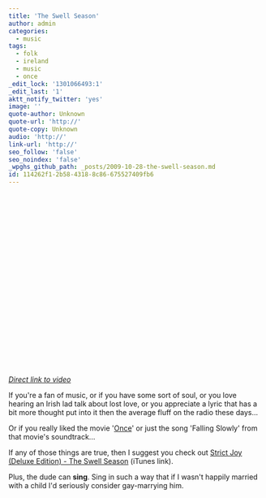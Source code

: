```yaml
---
title: 'The Swell Season'
author: admin
categories:
  - music
tags:
  - folk
  - ireland
  - music
  - once
_edit_lock: '1301066493:1'
_edit_last: '1'
aktt_notify_twitter: 'yes'
image: ''
quote-author: Unknown
quote-url: 'http://'
quote-copy: Unknown
audio: 'http://'
link-url: 'http://'
seo_follow: 'false'
seo_noindex: 'false'
_wpghs_github_path: _posts/2009-10-28-the-swell-season.md
id: 114262f1-2b58-4318-8c86-675527409fb6
---
```

<p><object width="425" height="344"><param name="movie" value="http://www.youtube.com/v/JTenMfvxACc&hl=en&fs=1&rel=0"></param><param name="allowFullScreen" value="true"></param><param name="allowscriptaccess" value="always"></param><embed src="http://www.youtube.com/v/JTenMfvxACc&hl=en&fs=1&rel=0" type="application/x-shockwave-flash" allowscriptaccess="always" allowfullscreen="true" width="425" height="344"></embed></object></p>
<p><em><a href="http://www.youtube.com/watch?v=JTenMfvxACc">Direct link to video</a></em></p>
<p>If you're a fan of music, or if you have some sort of soul, or you love hearing an Irish lad talk about lost love, or you appreciate a lyric that has a bit more thought put into it then the average fluff on the radio these days...</p>
<p>Or if you really liked the movie '<a href="http://us.imdb.com/title/tt0907657/">Once</a>' or just the song 'Falling Slowly' from that movie's soundtrack...</p>
<p>If any of those things are true, then I suggest you check out <a href="http://click.linksynergy.com/fs-bin/stat?id=6PFrOqNV4B8&offerid=146261&type=3&subid=0&tmpid=1826&RD_PARM1=http%253A%252F%252Fitunes.apple.com%252Fca%252Falbum%252Fstrict-joy-deluxe-edition%252Fid334528009%253Fuo%253D4%2526partnerId%253D30" target="itunes_store">Strict Joy (Deluxe Edition) - The Swell Season</a> (iTunes link).</p>
<p>Plus, the dude can <strong>sing</strong>.  Sing in such a way that if I wasn't happily married with a child I'd seriously consider gay-marrying him.</p>
